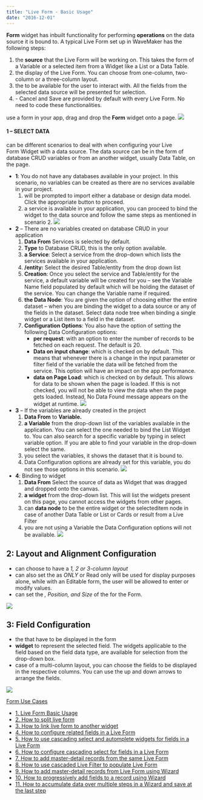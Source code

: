 ```yaml
---
title: "Live Form - Basic Usage"
date: "2016-12-01"
---
```


**Form** widget has inbuilt functionality for performing **operations** on the data source it is bound to. A typical Live Form set up in WaveMaker has the following steps:

1. the **source** that the Live Form will be working on. This takes the form of a Variable or a selected item from a Widget like a List or a Data Table.
2. the display of the Live Form. You can choose from one-column, two-column or a three-column layout.
3. the to be available for the user to interact with. All the fields from the selected data source will be presented for selection.
4. \- Cancel and Save are provided by default with every Live Form. No need to code these functionalities.

use a form in your app, drag and drop the **Form** widget onto a page. [![](../assets/lf_sel.png)](../assets/lf_sel.png)

#### 1 – SELECT DATA

can be different scenarios to deal with when configuring your Live Form Widget with a data source. The data source can be in the form of database CRUD variables or from an another widget, usually Data Table, on the page.

- **1**: You do not have any databases available in your project. In this scenario, no variables can be created as there are no services available in your project.
    1. will be prompted to import either a database or design data model. Click the appropriate button to proceed.
    2. a service is available in your application, you can proceed to bind the widget to the data source and follow the same steps as mentioned in scenario 2. [![](../assets/lf_scenario1.png)](../assets/lf_scenario1.png)
- **2** – There are no variables created on database CRUD in your application
    1. **Data From** Services is selected by default.
    2. **Type** to Database CRUD, this is the only option available.
    3. **a Service**: Select a service from the drop-down which lists the services available in your application.
    4. **/entity:** Select the desired Table/entity from the drop down list
    5. **Creation**: Once you select the service and Table/entity for the service, a default variable will be created for you – see the Variable Name field populated by default which will be holding the dataset of the service. You can change the Variable name if required.
    6. **the Data Node**: You are given the option of choosing either the entire dataset – when you are binding the widget to a data source or any of the fields in the dataset. Select data node tree when binding a single widget or a List item to a field in the dataset.
    7. **Configuration Options**: You also have the option of setting the following Data Configuration options:
        - **per request**: with an option to enter the number of records to be fetched on each request. The default is 20.
        - **Data on input change**: which is checked on by default. This means that whenever there is a change in the input parameter or filter field of the variable the data will be fetched from the service. This option will have an impact on the app performance.
        - **data on Page Load**: which is checked on by default. This allows for data to be shown when the page is loaded. If this is not checked, you will not be able to view the data when the page gets loaded. Instead, No Data Found message appears on the widget at runtime. [![](../assets/lf_scenario2.png)](../assets/lf_scenario2.png)
- **3** – If the variables are already created in the project
    1. **Data From** to **Variable.**
    2. **a Variable** from the drop-down list of the variables available in the application. You can select the one needed to bind the List Widget to. You can also search for a specific variable by typing in select variable option. If you are able to find your variable in the drop-down select the same.
    3. you select the variables, it shows the dataset that it is bound to.
    4. Data Configuration options are already set for this variable, you do not see those options in this scenario. [![](https://www.wavemaker.com../assets/lf_scenario3.png)](https://www.wavemaker.com../assets/lf_scenario3.png)
- **4**: Binding to widget
    1. **Data From** Select the source of data as Widget that was dragged and dropped onto the canvas.
    2. **a widget** from the drop-down list. This will list the widgets present on this page, you cannot access the widgets from other pages.
    3. can **data node** to be the entire widget or the selecteditem node in case of another Data Table or List or Cards or result from a Live Filter
    4. you are not using a Variable the Data Configuration options will not be available. [![](../assets/lf_data.png)](../assets/lf_data.png)

## 2: Layout and Alignment Configuration

- can choose to have a _1, 2 or 3-column layout_
- can also set the as _ONLY_ or Read only will be used for display purposes alone, while with an Editable form, the user will be allowed to enter or modify values.
- can set the _, Position, and Size_ of the for the Form.

[![](../assets/lf_layout.png)](../assets/lf_layout.png)

## 3: Field Configuration

- the that have to be displayed in the form
- **widget** to represent the selected field. The widgets applicable to the field based on the field data type, are available for selection from the drop-down box.
- case of a multi-column layout, you can choose the fields to be displayed in the respective columns. You can use the up and down arrows to arrange the fields.

[![](../assets/lf_field.png)](../assets/lf_field.png)

[Form Use Cases](/learn/app-development/widgets/datalive/live-form/liveform-use-cases/)

- [1\. Live Form Basic Usage](/learn/app-development/widgets/datalive/live-form/live-form-basic-usage/)
- [2\. How to split live form](/learn/how-tos/live-form-tabbed-form/)
- [3\. How to link live form to another widget](/learn/how-tos/live-form-linking-another-widget/)
- [4\. How to configure related fields in a Live Form](/learn/how-tos/live-form-related-fields/)
- [5\. How to use cascading select and automplete widgets for fields in a Live Form](/learn/how-tos/using-cascading-select-autocomplete-live-form-fields/)
- [6\. How to configure cascading select for fields in a Live Form](/learn/how-tos/using-cascading-select-within-live-form/)
- [7\. How to add master-detail records from the same Live Form](/learn/how-tos/adding-master-detail-records-transaction/)
- [8\. How to use cascaded Live Filter to populate Live Form](/learn/how-tos/using-cascading-filter-populate-live-form/)
- [9\. How to add master-detail records from Live Form using Wizard](/learn/how-tos/using-wizard-master-detail-live-form/)
- [10\. How to progressively add fields to a record using Wizard](/learn/how-tos/using-wizard-progressive-data-entry-live-form/)
- [11\. How to accumulate data over multiple steps in a Wizard and save at the last step](/learn/how-tos/using-wizard-cumulative-data-entry-live-form/)
